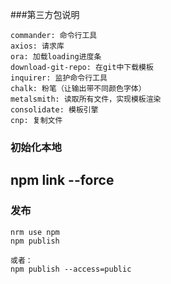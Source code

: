 ###第三方包说明
```
commander: 命令行工具
axios: 请求库
ora: 加载loading进度条
download-git-repo: 在git中下载模板
inquirer: 监护命令行工具
chalk: 粉笔（让输出带不同颜色字体）
metalsmith: 读取所有文件，实现模板渲染
consolidate: 模板引擎
cnp: 复制文件
```

### 初始化本地
## npm link --force

### 发布

```
nrm use npm
npm publish

或者：
npm publish --access=public
```
